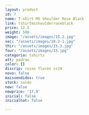 ```yaml
---
layout: product
id: 7
name: T-shirt MS Shoulder Rose Black
link: tshirtmsshoulderroseblack
price: 12.5
weight: 500
image: "/assets/images/15.2.jpg"
sec: "/assets/images/18.2-1.jpg"
thir: "/assets/images/15.3.jpg"
four: "/assets/images/15.jpg"
categoria: tshirts
att: padrao
color: []
discrip: rosas flores ss19
novo: false
maisvendidos: true
stock: saldo
new: false
newprice: '17,9'
inicial: false
inicialhat: false

---
```

